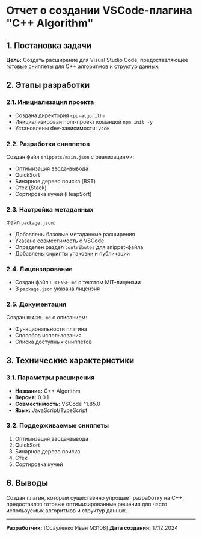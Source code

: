 # Отчет о создании VSCode-плагина "C++ Algorithm"

## 1. Постановка задачи
**Цель:** Создать расширение для Visual Studio Code, предоставляющее готовые сниппеты для C++ алгоритмов и структур данных.

## 2. Этапы разработки

### 2.1. Инициализация проекта
- Создана директория `cpp-algorithm`
- Инициализирован npm-проект командой `npm init -y`
- Установлены dev-зависимости: `vsce`

### 2.2. Разработка сниппетов
Создан файл `snippets/main.json` с реализациями:
- Оптимизация ввода-вывода
- QuickSort
- Бинарное дерево поиска (BST)
- Стек (Stack)
- Сортировка кучей (HeapSort)

### 2.3. Настройка метаданных
Файл `package.json`:
- Добавлены базовые метаданные расширения
- Указана совместимость с VSCode
- Определен раздел `contributes` для snippet-файла
- Добавлены скрипты упаковки и публикации

### 2.4. Лицензирование
- Создан файл `LICENSE.md` с текстом MIT-лицензии
- В `package.json` указана лицензия

### 2.5. Документация
Создан `README.md` с описанием:
- Функциональности плагина
- Способов использования
- Списка доступных сниппетов

## 3. Технические характеристики

### 3.1. Параметры расширения
- **Название:** C++ Algorithm
- **Версия:** 0.0.1
- **Совместимость:** VSCode ^1.85.0
- **Язык:** JavaScript/TypeScript

### 3.2. Поддерживаемые сниппеты
1. Оптимизация ввода-вывода
2. QuickSort
3. Бинарное дерево поиска
4. Стек
5. Сортировка кучей

## 6. Выводы
Создан плагин, который существенно упрощает разработку на C++, предоставляя готовые оптимизированные решения для часто используемых алгоритмов и структур данных.

---

**Разработчик:** [Осауленко Иван M3108]
**Дата создания:** 17.12.2024
